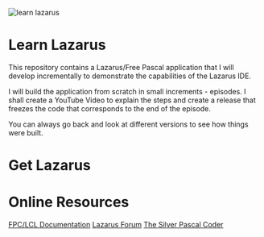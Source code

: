 
![learn lazarus](https://github.com/user-attachments/assets/218fee73-12a3-4cd1-9e91-01d733a09722)

# Learn Lazarus
This repository contains a Lazarus/Free Pascal application that I will develop incrementally to demonstrate the capabilities of the Lazarus IDE.

I will  build the application from scratch in small increments - episodes. I shall create a YouTube Video to explain the steps and create a release that freezes the code that corresponds to the end of the episode. 

You can always go back and look at different versions to see how things were built.

# Get Lazarus

# Online Resources
[FPC/LCL Documentation](https://www.freepascal.org/docs.html)
[Lazarus Forum](http://forum.lazarus.freepascal.org/index.php?action=forum)
[The Silver Pascal Coder](https://www.youtube.com/@silvercoder70)
